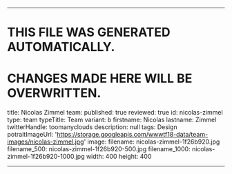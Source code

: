 ----

# THIS FILE WAS GENERATED AUTOMATICALLY.
# CHANGES MADE HERE WILL BE OVERWRITTEN.

title: Nicolas Zimmel
team:
  published: true
  reviewed: true
  id: nicolas-zimmel
  type: team
  typeTitle: Team
  variant: b
  firstname: Nicolas
  lastname: Zimmel
  twitterHandle: toomanyclouds
  description: null
  tags: Design
  potraitImageUrl: 'https://storage.googleapis.com/wwwtf18-data/team-images/nicolas-zimmel.jpg'
  image:
    filename: nicolas-zimmel-1f26b920.jpg
    filename_500: nicolas-zimmel-1f26b920-500.jpg
    filename_1000: nicolas-zimmel-1f26b920-1000.jpg
    width: 400
    height: 400

----

